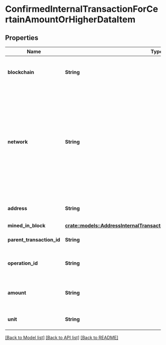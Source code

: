 # ConfirmedInternalTransactionForCertainAmountOrHigherDataItem

## Properties

Name | Type | Description | Notes
------------ | ------------- | ------------- | -------------
**blockchain** | **String** | Represents the specific blockchain protocol name, e.g. Ethereum, Bitcoin, etc. | 
**network** | **String** | Represents the name of the blockchain network used; blockchain networks are usually identical as technology and software, but they differ in data, e.g. - \"mainnet\" is the live network with actual data while networks like \"testnet\", \"ropsten\",\"mordor\" are test networks. | 
**address** | **String** | Defines the specific address of the internal transaction. | 
**mined_in_block** | [**crate::models::AddressInternalTransactionConfirmedDataItemMinedInBlock**](AddressInternalTransactionConfirmed_data_item_minedInBlock.md) |  | 
**parent_transaction_id** | **String** | Defines the Parent Transaction's unique ID. | 
**operation_id** | **String** | Defines the specific operation's unique ID. | 
**amount** | **String** | Defines the amount of coins sent with the confirmed transaction. | 
**unit** | **String** | Defines the unit of the transaction, e.g. Gwei. | 

[[Back to Model list]](../README.md#documentation-for-models) [[Back to API list]](../README.md#documentation-for-api-endpoints) [[Back to README]](../README.md)


